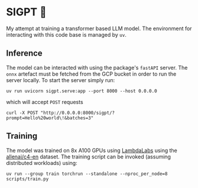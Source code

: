 # SIGPT 🤖

My attempt at training a transformer based LLM model. The environment for interacting
with this code base is managed by `uv`.

## Inference

The model can be interacted with using the package's `fastAPI` server. The
`onnx` artefact must be fetched from the GCP bucket in order to run the server
locally. To start the server simply run:


```prompt
uv run uvicorn sigpt.serve:app --port 8000 --host 0.0.0.0
```

which will accept `POST` requests

```prompt
curl -X POST "http://0.0.0.0:8000/sigpt/?prompt=Hello%20world\!&batches=3"
```


## Training

The model was trained on 8x A100 GPUs using
[LambdaLabs](https://lambdalabs.com) using the
[allenai/c4-en](https://huggingface.co/datasets/allenai/c4) dataset. The
training script can be invoked (assuming distributed workloads) using:

```prompt
uv run --group train torchrun --standalone --nproc_per_node=8 scripts/train.py
```
